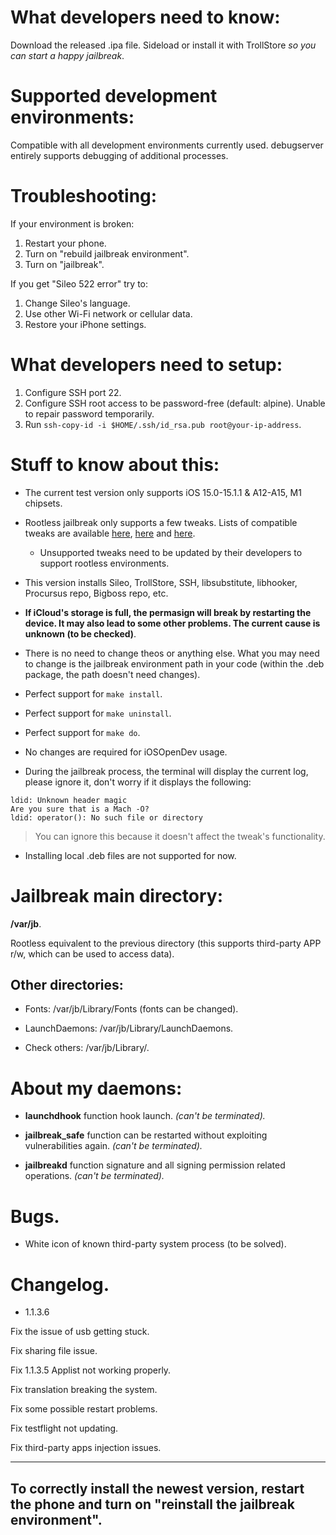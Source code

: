 # What developers need to know:

Download the released .ipa file. Sideload or install it with TrollStore _so you can start a happy jailbreak_.

# Supported development environments:

Compatible with all development environments currently used. debugserver entirely supports debugging of additional processes. 

# Troubleshooting:

If your environment is broken:
1. Restart your phone.
2. Turn on "rebuild jailbreak environment".
3. Turn on "jailbreak".


If you get "Sileo 522 error" try to:
1. Change Sileo's language.
2. Use other Wi-Fi network or cellular data.
3. Restore your iPhone settings.

# What developers need to setup:

1. Configure SSH port 22.
2. Configure SSH root access to be password-free (default: alpine). Unable to repair password temporarily.
3. Run `ssh-copy-id -i $HOME/.ssh/id_rsa.pub root@your-ip-address`.

# Stuff to know about this:

- The current test version only supports iOS 15.0-15.1.1 & A12-A15, M1 chipsets. 

- Rootless jailbreak only supports a few tweaks. Lists of compatible tweaks are available [here](https://docs.google.com/spreadsheets/d/1gf8qiEiyBOO7JzwLJ_OSPXV3Abc7y6hd5w29X9DhifI/edit#gid=1721386642), [here](https://ijsu2i1prt.feishu.cn/sheets/shtcnhioQ4ZL3slxIWXyzF7Y6Vh?sheet=65f81f) and [here](https://github.com/itsnebulalol/ios15-tweaks).
  - Unsupported tweaks need to be updated by their developers to support rootless environments. 

- This version installs Sileo, TrollStore, SSH, libsubstitute, libhooker, Procursus repo, Bigboss repo, etc.

- **If iCloud's storage is full, the permasign will break by restarting the device. It may also lead to some other problems. The current cause is unknown (to be checked)**.

- There is no need to change theos or anything else. What you may need to change is the jailbreak environment path in your code (within the .deb package, the path doesn't need changes).

- Perfect support for `make install`.

- Perfect support for `make uninstall`.

- Perfect support for `make do`.

- No changes are required for iOSOpenDev usage.

- During the jailbreak process, the terminal will display the current log, please ignore it, don't worry if it displays the following: 
```
ldid: Unknown header magic 
Are you sure that is a Mach -O? 
ldid: operator(): No such file or directory
```
> You can ignore this because it doesn't affect the tweak's functionality.
		
- Installing local .deb files are not supported for now.

# Jailbreak main directory:
__/var/jb__. 

Rootless equivalent to the previous directory (this supports third-party APP r/w, which can be used to access data).

## Other directories:
- Fonts: /var/jb/Library/Fonts (fonts can be changed).

- LaunchDaemons: /var/jb/Library/LaunchDaemons.

- Check others: /var/jb/Library/.

# About my daemons:
- **launchdhook** function hook launch. _(can't be terminated)._

- **jailbreak_safe** function can be restarted without exploiting vulnerabilities again. _(can't be terminated)._

- **jailbreakd** function signature and all signing permission related operations. _(can't be terminated)._


# Bugs.
- White icon of known third-party system process (to be solved).

# Changelog.

- 1.1.3.6
 
Fix the issue of usb getting stuck.

Fix sharing file issue.

Fix 1.1.3.5 Applist not working properly.

Fix translation breaking the system.

Fix some possible restart problems.

Fix testflight not updating.

Fix third-party apps injection issues.

---

## To correctly install the newest version, restart the phone and turn on "reinstall the jailbreak environment".
